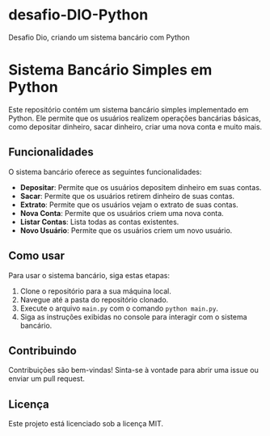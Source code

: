 # desafio-DIO-Python
Desafio Dio, criando um sistema bancário com Python

# Sistema Bancário Simples em Python

Este repositório contém um sistema bancário simples implementado em Python. Ele permite que os usuários realizem operações bancárias básicas, como depositar dinheiro, sacar dinheiro, criar uma nova conta e muito mais.

## Funcionalidades

O sistema bancário oferece as seguintes funcionalidades:

- **Depositar**: Permite que os usuários depositem dinheiro em suas contas.
- **Sacar**: Permite que os usuários retirem dinheiro de suas contas.
- **Extrato**: Permite que os usuários vejam o extrato de suas contas.
- **Nova Conta**: Permite que os usuários criem uma nova conta.
- **Listar Contas**: Lista todas as contas existentes.
- **Novo Usuário**: Permite que os usuários criem um novo usuário.

## Como usar

Para usar o sistema bancário, siga estas etapas:

1. Clone o repositório para a sua máquina local.
2. Navegue até a pasta do repositório clonado.
3. Execute o arquivo `main.py` com o comando `python main.py`.
4. Siga as instruções exibidas no console para interagir com o sistema bancário.

## Contribuindo

Contribuições são bem-vindas! Sinta-se à vontade para abrir uma issue ou enviar um pull request.

## Licença

Este projeto está licenciado sob a licença MIT.
